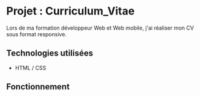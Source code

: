# Projet : Curriculum_Vitae

Lors de ma formation développeur Web et Web mobile, j'ai réaliser mon CV sous format responsive.

## Technologies utilisées

- HTML / CSS

## Fonctionnement
